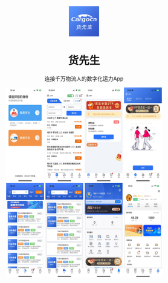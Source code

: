 <div align="center"><a name="readme-top"></a>

<img src="https://github.com/Yphfeng/cargocnApp/blob/main/images/loginLogo.png" alt="logo" width="80px" height="80px" />

<h1>货先生</h1>

连接千万物流人的数字化运力App

<img src="https://github.com/Yphfeng/cargocnApp/blob/main/images/main.jpg" alt="身份选择页" width="100px" height="250px" />
<img src="https://github.com/Yphfeng/cargocnApp/blob/main/images/index.jpg" alt="司机首页" width="100px" height="250px" />
<img src="https://github.com/Yphfeng/cargocnApp/blob/main/images/shipMain.jpg" alt="货主首页" width="100px" height="250px" />
<img src="https://github.com/Yphfeng/cargocnApp/blob/main/images/shipSend.jpg" alt="货主发货" width="100px" height="250px" />
<img src="https://github.com/Yphfeng/cargocnApp/blob/main/images/fleet.jpg" alt="司机车队" width="100px" height="250px" />
<img src="https://github.com/Yphfeng/cargocnApp/blob/main/images/shipFleet.jpg" alt="货主车队" width="100px" height="250px" />
<img src="https://github.com/Yphfeng/cargocnApp/blob/main/images/my.jpg" alt="我的" width="100px" height="250px" />
<img src="https://github.com/Yphfeng/cargocnApp/blob/main/images/shipMy.jpg" alt="货主我的" width="100px" height="250px" />


